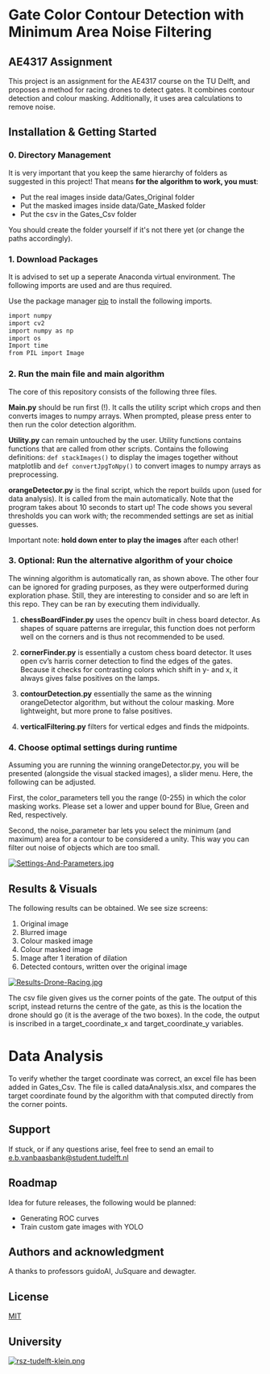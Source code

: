 # Gate Color Contour Detection with Minimum Area Noise Filtering 
## AE4317 Assignment

This project is an assignment for the AE4317 course on the TU Delft, and proposes a method for racing drones to detect gates. It combines contour detection and colour masking. Additionally, it uses area calculations to remove noise. 

## Installation & Getting Started

### 0. Directory Management

It is very important that you keep the same hierarchy of folders as suggested in this project! That means **for the algorithm to work, you must**:

- Put the real images inside data/Gates_Original folder
- Put the masked images inside data/Gate_Masked folder 
- Put the csv in the Gates_Csv folder 

You should create the folder yourself if it's not there yet (or change the paths accordingly). 

### 1. Download Packages 

It is advised to set up a seperate Anaconda virtual environment. The following imports are used and are thus required.

Use the package manager [pip](https://pip.pypa.io/en/stable/) to install the following imports.

```bash
import numpy
import cv2
import numpy as np
import os
Import time
from PIL import Image
```

### 2. Run the main file and main algorithm

The core of this repository consists of the following three files. 

**Main.py** should be run first (!). It calls the utility script which crops and then converts images to numpy arrays. When prompted, please press enter to then run the color detection algorithm. 

**Utility.py** can remain untouched by the user. Utility functions contains functions that are called from other scripts. Contains the following definitions: ```def stackImages()``` to display the images together without matplotlib and ```def convertJpgToNpy()``` to convert images to numpy arrays as preprocessing. 

**orangeDetector.py** is the final script, which the report builds upon (used for data analysis). It is called from the main automatically. Note that the program takes about 10 seconds to start up! The code shows you several thresholds you can work with; the recommended settings are set as initial guesses.

Important note: **hold down enter to play the images** after each other!

### 3. Optional: Run the alternative algorithm of your choice

The winning algorithm is automatically ran, as shown above. The other four can be ignored for grading purposes, as they were outperformed during exploration phase. Still, they are interesting to consider and so are left in this repo. They can be ran by executing them individually. 

1. **chessBoardFinder.py** uses the opencv built in chess board detector. As shapes of square patterns are irregular, this function does not perform well on the corners and is thus not recommended to be used. 

2. **cornerFinder.py** is essentially a custom chess board detector. It uses open cv’s harris corner detection to find the edges of the gates. Because it checks for contrasting colors which shift in y- and x, it always gives false positives on the lamps.

3. **contourDetection.py** essentially the same as the winning orangeDetector algorithm, but without the colour masking. More lightweight, but more prone to false positives.

4. **verticalFiltering.py** filters for vertical edges and finds the midpoints.

### 4. Choose optimal settings during runtime

Assuming you are running the winning orangeDetector.py, you will be presented (alongside the visual stacked images), a slider menu. Here, the following can be adjusted.

First, the color_parameters tell you the range (0-255) in which the color masking works. Please set a lower and upper bound for Blue, Green and Red, respectively.

Second, the noise_parameter bar lets you select the minimum (and maximum) area for a contour to be considered a unity. This way you can filter out noise of objects which are too small.

[![Settings-And-Parameters.jpg](https://i.postimg.cc/fTGWfVvQ/Settings-And-Parameters.jpg)](https://postimg.cc/jLhrsd9M)

## Results & Visuals

The following results can be obtained. We see size screens:

1. Original image
2. Blurred image
3. Colour masked image
4. Colour masked image
5. Image after 1 iteration of dilation
6. Detected contours, written over the original image


[![Results-Drone-Racing.jpg](https://i.postimg.cc/SN2N96CG/Results-Drone-Racing.jpg)](https://postimg.cc/7f4k8TBC)

The csv file given gives us the corner points of the gate. The output of this script, instead returns the centre of the gate, as this is the location the drone should go (it is the average of the two boxes). In the code, the output is inscribed in a target_coordinate_x and target_coordinate_y variables.

# Data Analysis

To verify whether the target coordinate was correct, an excel file has been added in Gates_Csv. The file is called dataAnalysis.xlsx, and compares the target coordinate found by the algorithm with that computed directly from the corner points.

## Support

If stuck, or if any questions arise, feel free to send an email to e.b.vanbaasbank@student.tudelft.nl

## Roadmap
Idea for future releases, the following would be planned:

- Generating ROC curves
- Train custom gate images with YOLO 

## Authors and acknowledgment

A thanks to professors guidoAI, JuSquare and dewagter.

## License
[MIT](https://choosealicense.com/licenses/mit/)

## University
[![rsz-tudelft-klein.png](https://i.postimg.cc/dQGW41rc/rsz-tudelft-klein.png)](https://postimg.cc/F1sgKhTT) 









